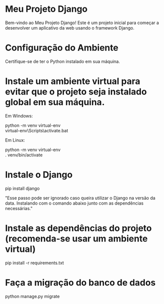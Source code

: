 # Meu Projeto Django
Bem-vindo ao Meu Projeto Django! Este é um projeto inicial para começar a desenvolver um aplicativo da web usando o framework Django.


# Configuração do Ambiente
Certifique-se de ter o Python instalado em sua máquina.

# Instale um ambiente virtual para evitar que o projeto seja instalado global em sua máquina.
Em Windows:

python -m venv virtual-env  
virtual-env\Scripts\activate.bat

Em Linux:

python -m venv virtual-env  
. venv/bin/activate

# Instale o Django
pip install django

"Esse passo pode ser ignorado caso queira utilizar o Django na versão da data. Instalando com o comando abaixo junto com as dependências necessárias."

# Instale as dependências do projeto (recomenda-se usar um ambiente virtual)
pip install -r requirements.txt

# Faça a migração do banco de dados
python manage.py migrate